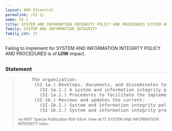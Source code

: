 ```yaml
---
layout: 800-53control
permalink: /SI-1/
name: SI-1
title: SYSTEM AND INFORMATION INTEGRITY POLICY AND PROCEDURES SYSTEM AND INFORMATION INTEGRITY
family: SYSTEM AND INFORMATION INTEGRITY
family_cnt: 17
---
```

<p class="text-info">Failing to implement for SYSTEM AND INFORMATION INTEGRITY POLICY AND PROCEDURES is of <b>LOW</b> impact.</p>

<h3 style="border-bottom:1px solid #ddd;margin:30px 0 8px 0;">Statement</h3>
<blockquote>
<pre>     The organization: 
      (SI-1a.) Develops, documents, and disseminates to [Assignment: organization-defined personnel or roles]: 
        (SI-1a.1.) A system and information integrity policy that addresses purpose, scope, roles, responsibilities, management commitment, coordination among organizational entities, and compliance; and 
        (SI-1a.2.) Procedures to facilitate the implementation of the system and information integrity policy and associated system and information integrity controls; and 
      (SI-1b.) Reviews and updates the current: 
        (SI-1b.1.) System and information integrity policy [Assignment: organization-defined frequency]; and 
        (SI-1b.2.) System and information integrity procedures [Assignment: organization-defined frequency]. 
</pre>
<p><small>via NIST Special Publication 800-53v4. View all 17 <i>SYSTEM AND INFORMATION INTEGRITY</i> rules. <a href="/cce/ssg/group/$Group_id"><span class="glyphicon glyphicon-link"></span></a> </small></p>
</blockquote>

